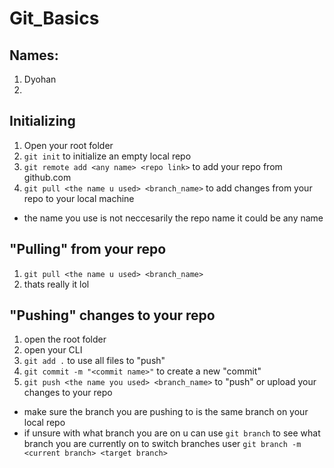 # Git_Basics
## Names:
1. Dyohan
2. 
## Initializing
1. Open your root folder
2. ```git init``` to initialize an empty local repo
3. ```git remote add <any name> <repo link>``` to add your repo from github.com
4. ```git pull <the name u used> <branch_name>``` to add changes from your repo to your local machine

- the name you use is not neccesarily the repo name it could be any name

## "Pulling" from your repo
1. ```git pull <the name u used> <branch_name>```
2. thats really it lol

## "Pushing" changes to your repo
1. open the root folder
2. open your CLI
3. ```git add .``` to use all files to "push"
4. ```git commit -m "<commit name>"``` to create a new "commit"
5. ```git push <the name you used> <branch_name>``` to "push" or upload your changes to your repo

- make sure the branch you are pushing to is the same branch on your local repo
- if unsure with what branch you are on u can use ```git branch``` to see what branch you are currently on
to switch branches user ```git branch -m <current branch> <target branch>```
